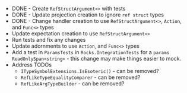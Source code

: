* DONE - Create `RefStructArgument<>` with tests
* DONE - Update projection creation to ignore `ref struct` types
* DONE - Change handler creation to use `RefStructArgument<>`, `Action`, and `Func<>` types
* Update expectation creation to use `RefStructArgument<>`
* Run tests and fix any changes
* Update adornments to use `Action`, and `Func<>` types
* Add a test in `ParamsTests` in `Rocks.IntegrationTests` for a `params ReadOnlySpan<string>` - this change may make things easier to mock.
* Address TODOs
    * `ITypeSymbolExtensions.IsEsoteric()` - can be removed?
    * `RefLikeTypeEqualityComparer` - can be removed?
    * `RefLikeArgTypeBuilder` - can be removed?